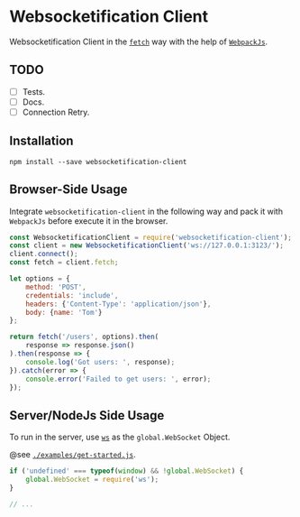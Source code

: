 # Websocketification Client

<!-- > Created by Fisher at 20:44 on 2017-04-13. -->

Websocketification Client in the [`fetch`][github-fetch] way with the help of [`WebpackJs`][webpack-js-org].

## TODO

- [ ] Tests.
- [ ] Docs.
- [ ] Connection Retry.

## Installation

```
npm install --save websocketification-client
```

## Browser-Side Usage

Integrate `websocketification-client` in the following way and pack it with `WebpackJs` before execute it in the browser.


```js
const WebsocketificationClient = require('websocketification-client');
const client = new WebsocketificationClient('ws://127.0.0.1:3123/');
client.connect();
const fetch = client.fetch;

let options = {
	method: 'POST',
	credentials: 'include',
	headers: {'Content-Type': 'application/json'},
	body: {name: 'Tom'}
};

return fetch('/users', options).then(
	response => response.json()
).then(response => {
	console.log('Got users: ', response);
}).catch(error => {
	console.error('Failed to get users: ', error);
});
```

## Server/NodeJs Side Usage

To run in the server, use [`ws`][github-ws] as the `global.WebSocket` Object.

@see [`./examples/get-started.js`](examples/get-started.js).

```js
if ('undefined' === typeof(window) && !global.WebSocket) {
	global.WebSocket = require('ws');
}

// ...
```


[webpack-js-org]: https://webpack.js.org "WebPack Js"
[github-fetch]: https://github.com/github/fetch "Github: fetch"
[github-ws]: https://github.com/websockets/ws "Github: ws"

